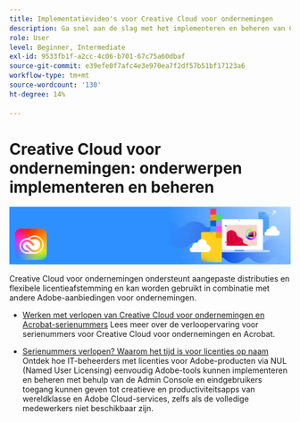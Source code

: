```yaml
---
title: Implementatievideo's voor Creative Cloud voor ondernemingen
description: Ga snel aan de slag met het implementeren en beheren van Creative Cloud voor ondernemingen-apps
role: User
level: Beginner, Intermediate
exl-id: 9533fb1f-a2cc-4c06-b701-67c75a60dbaf
source-git-commit: e39efe0f7afc4e3e970ea7f2df57b51bf17123a6
workflow-type: tm+mt
source-wordcount: '130'
ht-degree: 14%

---
```


# Creative Cloud voor ondernemingen: onderwerpen implementeren en beheren

![Creative Cloud Hero-afbeelding](../assets/CCEbanner.png)

Creative Cloud voor ondernemingen ondersteunt aangepaste distributies en flexibele licentieafstemming en kan worden gebruikt in combinatie met andere Adobe-aanbiedingen voor ondernemingen.

* [Werken met verlopen van Creative Cloud voor ondernemingen en Acrobat-serienummers](cceserial.md)
Lees meer over de verloopervaring voor serienummers voor Creative Cloud voor ondernemingen en Acrobat.

* [Serienummers verlopen? Waarom het tijd is voor licenties op naam](nameduserlicensing.md)
Ontdek hoe IT-beheerders met licenties voor Adobe-producten via NUL (Named User Licensing) eenvoudig Adobe-tools kunnen implementeren en beheren met behulp van de Admin Console en eindgebruikers toegang kunnen geven tot creatieve en productiviteitsapps van wereldklasse en Adobe Cloud-services, zelfs als de volledige medewerkers niet beschikbaar zijn.
